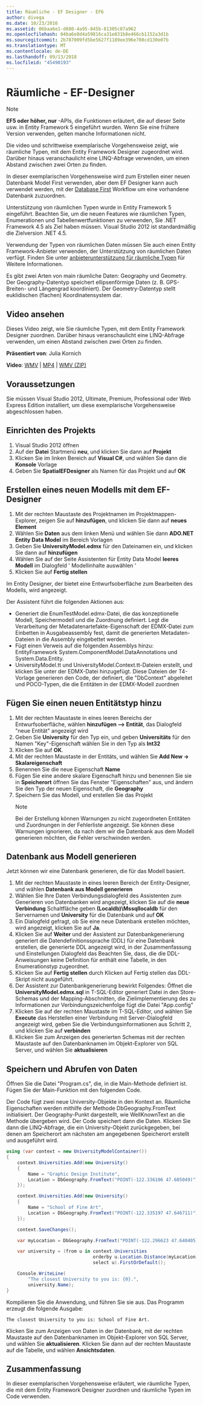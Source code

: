 ```yaml
---
title: Räumliche - EF Designer - EF6
author: divega
ms.date: 10/23/2016
ms.assetid: 06baa6e1-d680-4a95-845b-81305c87a962
ms.openlocfilehash: 04ba6e8d4a59816ca31e831b8e466cb1152a3d1b
ms.sourcegitcommit: 2b787009fd5be5627f1189ee396e708cd130e07b
ms.translationtype: MT
ms.contentlocale: de-DE
ms.lasthandoff: 09/13/2018
ms.locfileid: "45490193"
---
```

# <a name="spatial---ef-designer"></a>Räumliche - EF-Designer
> [!NOTE]
> **EF5 oder höher, nur** -APIs, die Funktionen erläutert, die auf dieser Seite usw. in Entity Framework 5 eingeführt wurden. Wenn Sie eine frühere Version verwenden, gelten manche Informationen nicht.

Die video und schrittweise exemplarische Vorgehensweise zeigt, wie räumliche Typen, mit dem Entity Framework Designer zugeordnet wird. Darüber hinaus veranschaulicht eine LINQ-Abfrage verwenden, um einen Abstand zwischen zwei Orten zu finden.

In dieser exemplarischen Vorgehensweise wird zum Erstellen einer neuen Datenbank Model First verwenden, aber dem EF Designer kann auch verwendet werden, mit der [Database First](~/ef6/modeling/designer/workflows/database-first.md) Workflow um eine vorhandene Datenbank zuzuordnen.

Unterstützung von räumlichen Typen wurde in Entity Framework 5 eingeführt. Beachten Sie, um die neuen Features wie räumlichen Typen, Enumerationen und Tabellenwertfunktionen zu verwenden, Sie .NET Framework 4.5 als Ziel haben müssen. Visual Studio 2012 ist standardmäßig die Zielversion .NET 4.5.

Verwendung der Typen von räumlichen Daten müssen Sie auch einen Entity Framework-Anbieter verwenden, der Unterstützung von räumlichen Daten verfügt. Finden Sie unter [anbieterunterstützung für räumliche Typen](~/ef6/fundamentals/providers/spatial-support.md) für Weitere Informationen.

Es gibt zwei Arten von main räumliche Daten: Geography und Geometry. Der Geography-Datentyp speichert ellipsenförmige Daten (z. B. GPS-Breiten- und Längengrad koordiniert). Der Geometry-Datentyp stellt euklidischen (flachen) Koordinatensystem dar.

## <a name="watch-the-video"></a>Video ansehen
Dieses Video zeigt, wie Sie räumliche Typen, mit dem Entity Framework Designer zuordnen. Darüber hinaus veranschaulicht eine LINQ-Abfrage verwenden, um einen Abstand zwischen zwei Orten zu finden.

**Präsentiert von**: Julia Kornich

**Video**: [WMV](http://download.microsoft.com/download/E/C/9/EC9E6547-8983-4C1F-A919-D33210E4B213/HDI-ITPro-MSDN-winvideo-spatialwithdesigner.wmv) | [MP4](http://download.microsoft.com/download/E/C/9/EC9E6547-8983-4C1F-A919-D33210E4B213/HDI-ITPro-MSDN-mp4video-spatialwithdesigner.m4v) | [WMV (ZIP)](http://download.microsoft.com/download/E/C/9/EC9E6547-8983-4C1F-A919-D33210E4B213/HDI-ITPro-MSDN-winvideo-spatialwithdesigner.zip)

## <a name="pre-requisites"></a>Voraussetzungen

Sie müssen Visual Studio 2012, Ultimate, Premium, Professional oder Web Express Edition installiert, um diese exemplarische Vorgehensweise abgeschlossen haben.

## <a name="set-up-the-project"></a>Einrichten des Projekts

1.  Visual Studio 2012 öffnen
2.  Auf der **Datei** Startmenü **neu**, und klicken Sie dann auf **Projekt**
3.  Klicken Sie im linken Bereich auf **Visual C\#**, und wählen Sie dann die **Konsole** Vorlage
4.  Geben Sie **SpatialEFDesigner** als Namen für das Projekt und auf **OK**

## <a name="create-a-new-model-using-the-ef-designer"></a>Erstellen eines neuen Modells mit dem EF-Designer

1.  Mit der rechten Maustaste des Projektnamen im Projektmappen-Explorer, zeigen Sie auf **hinzufügen**, und klicken Sie dann auf **neues Element**
2.  Wählen Sie **Daten** aus dem linken Menü und wählen Sie dann **ADO.NET Entity Data Model** im Bereich Vorlagen
3.  Geben Sie **UniversityModel.edmx** für den Dateinamen ein, und klicken Sie dann auf **hinzufügen**
4.  Wählen Sie auf der Seite Assistenten für Entity Data Model **leeres Modell** im Dialogfeld ' Modellinhalte auswählen '
5.  Klicken Sie auf **Fertig stellen**

Im Entity Designer, der bietet eine Entwurfsoberfläche zum Bearbeiten des Modells, wird angezeigt.

Der Assistent führt die folgenden Aktionen aus:

-   Generiert die EnumTestModel.edmx-Datei, die das konzeptionelle Modell, Speichermodell und die Zuordnung definiert. Legt die Verarbeitung der Metadatenartefakte-Eigenschaft der EDMX-Datei zum Einbetten in Ausgabeassembly fest, damit die generierten Metadaten-Dateien in die Assembly eingebettet werden.
-   Fügt einen Verweis auf die folgenden Assemblys hinzu: EntityFramework System.ComponentModel.DataAnnotations und System.Data.Entity.
-   UniversityModel.tt und UniversityModel.Context.tt-Dateien erstellt, und klicken Sie unter der EDMX-Datei hinzugefügt. Diese Dateien der T4-Vorlage generieren den Code, der definiert, die "DbContext" abgeleitet und POCO-Typen, die die Entitäten in der EDMX-Modell zuordnen

## <a name="add-a-new-entity-type"></a>Fügen Sie einen neuen Entitätstyp hinzu

1.  Mit der rechten Maustaste in eines leeren Bereichs der Entwurfsoberfläche, wählen **hinzufügen –&gt; Entität**, das Dialogfeld "neue Entität" angezeigt wird
2.  Geben Sie **University** für den Typ ein, und geben **Universitäts** für den Namen "Key"-Eigenschaft wählen Sie in den Typ als **Int32**
3.  Klicken Sie auf **OK**.
4.  Mit der rechten Maustaste in der Entitäts, und wählen Sie **Add New -&gt; Skalareigenschaft**
5.  Benennen Sie die neue Eigenschaft **Name**
6.  Fügen Sie eine andere skalare Eigenschaft hinzu und benennen Sie sie in **Speicherort** öffnen Sie das Fenster "Eigenschaften" aus, und ändern Sie den Typ der neuen Eigenschaft, die **Geography**
7.  Speichern Sie das Modell, und erstellen Sie das Projekt
    > [!NOTE]
    > Bei der Erstellung können Warnungen zu nicht zugeordneten Entitäten und Zuordnungen in der Fehlerliste angezeigt. Sie können diese Warnungen ignorieren, da nach dem wir die Datenbank aus dem Modell generieren möchten, die Fehler verschwinden werden.

## <a name="generate-database-from-model"></a>Datenbank aus Modell generieren

Jetzt können wir eine Datenbank generieren, die für das Modell basiert.

1.  Mit der rechten Maustaste in eines leeren Bereich der Entity-Designer, und wählen **Datenbank aus Modell generieren**
2.  Wählen Sie Ihre Daten Verbindungsdialogfeld des Assistenten zum Generieren von Datenbanken wird angezeigt, klicken Sie auf die **neue Verbindung** Schaltfläche geben **(Localdb)\\Mssqllocaldb** für den Servernamen und  **University** für die Datenbank und auf **OK**
3.  Ein Dialogfeld gefragt, ob Sie eine neue Datenbank erstellen möchten, wird angezeigt, klicken Sie auf **Ja**.
4.  Klicken Sie auf **Weiter** und der Assistent zur Datenbankgenerierung generiert die Datendefinitionssprache (DDL) für eine Datenbank erstellen, die generierte DDL angezeigt wird, in der Zusammenfassung und Einstellungen Dialogfeld das Beachten Sie, dass, die die DDL-Anweisungen keine Definition für enthält eine Tabelle, in den Enumerationstyp zugeordnet.
5.  Klicken Sie auf **Fertig stellen** durch Klicken auf Fertig stellen das DDL-Skript nicht ausgeführt.
6.  Der Assistent zur Datenbankgenerierung bewirkt Folgendes: Öffnet die **UniversityModel.edmx.sql** in T-SQL-Editor generiert Datei in den Store-Schemas und der Mapping-Abschnitten, die Zielimplementierung des zu Informationen zur Verbindungszeichenfolge fügt die Datei "App.config"
7.  Klicken Sie auf der rechten Maustaste im T-SQL-Editor, und wählen Sie **Execute** das Herstellen einer Verbindung mit Server-Dialogfeld angezeigt wird, geben Sie die Verbindungsinformationen aus Schritt 2, und klicken Sie auf **verbinden**
8.  Klicken Sie zum Anzeigen des generierten Schemas mit der rechten Maustaste auf den Datenbanknamen im Objekt-Explorer von SQL Server, und wählen Sie **aktualisieren**

## <a name="persist-and-retrieve-data"></a>Speichern und Abrufen von Daten

Öffnen Sie die Datei "Program.cs", die, in die Main-Methode definiert ist. Fügen Sie der Main-Funktion mit den folgenden Code.

Der Code fügt zwei neue University-Objekte in den Kontext an. Räumliche Eigenschaften werden mithilfe der Methode DbGeography.FromText initialisiert. Der Geography-Punkt dargestellt, wie WellKnownText an die Methode übergeben wird. Der Code speichert dann die Daten. Klicken Sie dann die LINQ-Abfrage, die ein University-Objekt zurückgegeben, bei denen am Speicherort am nächsten am angegebenen Speicherort erstellt und ausgeführt wird.

``` csharp
using (var context = new UniversityModelContainer())
{
    context.Universities.Add(new University()
    {
        Name = "Graphic Design Institute",
        Location = DbGeography.FromText("POINT(-122.336106 47.605049)"),
    });

    context.Universities.Add(new University()
    {
        Name = "School of Fine Art",
        Location = DbGeography.FromText("POINT(-122.335197 47.646711)"),
    });

    context.SaveChanges();

    var myLocation = DbGeography.FromText("POINT(-122.296623 47.640405)");

    var university = (from u in context.Universities
                                orderby u.Location.Distance(myLocation)
                                select u).FirstOrDefault();

    Console.WriteLine(
        "The closest University to you is: {0}.",
        university.Name);
}
```

Kompilieren Sie die Anwendung, und führen Sie sie aus. Das Programm erzeugt die folgende Ausgabe:

```
The closest University to you is: School of Fine Art.
```

Klicken Sie zum Anzeigen von Daten in der Datenbank, mit der rechten Maustaste auf den Datenbanknamen im Objekt-Explorer von SQL Server, und wählen Sie **aktualisieren**. Klicken Sie dann auf der rechten Maustaste auf die Tabelle, und wählen **Ansichtsdaten**.

## <a name="summary"></a>Zusammenfassung

In dieser exemplarischen Vorgehensweise erläutert, wie räumliche Typen, die mit dem Entity Framework Designer zuordnen und räumliche Typen im Code verwenden. 
